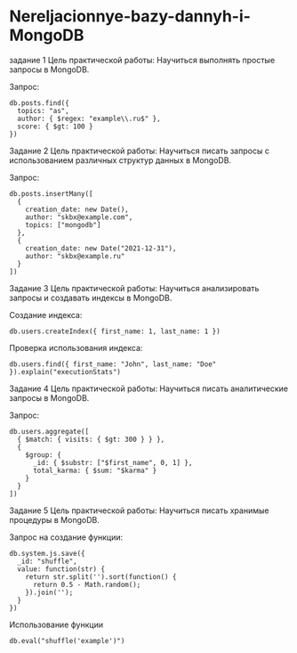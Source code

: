 # Nereljacionnye-bazy-dannyh-i-MongoDB

задание 1
Цель практической работы:
Научиться выполнять простые запросы в MongoDB.

Запрос:
```
db.posts.find({
  topics: "as",
  author: { $regex: "example\\.ru$" },
  score: { $gt: 100 }
})
```

Задание 2
Цель практической работы:
Научиться писать запросы с использованием различных структур данных в MongoDB.

Запрос:
```
db.posts.insertMany([
  {
    creation_date: new Date(),
    author: "skbx@example.com",
    topics: ["mongodb"]
  },
  {
    creation_date: new Date("2021-12-31"),
    author: "skbx@example.ru"
  }
])
```

Задание 3
Цель практической работы:
Научиться анализировать запросы и создавать индексы в MongoDB.

Создание индекса:
```
db.users.createIndex({ first_name: 1, last_name: 1 })
```
Проверка использования индекса:
```
db.users.find({ first_name: "John", last_name: "Doe" }).explain("executionStats")
```

Задание 4
Цель практической работы:
Научиться писать аналитические запросы в MongoDB.

Запрос:
```
db.users.aggregate([
  { $match: { visits: { $gt: 300 } } },
  {
    $group: {
      _id: { $substr: ["$first_name", 0, 1] },
      total_karma: { $sum: "$karma" }
    }
  }
])
```

Задание 5
Цель практической работы:
Научиться писать хранимые процедуры в MongoDB.

Запрос на создание функции:
```
db.system.js.save({
  _id: "shuffle",
  value: function(str) {
    return str.split('').sort(function() {
      return 0.5 - Math.random();
    }).join('');
  }
})
```
Использование функции
```
db.eval("shuffle('example')")
```
